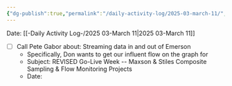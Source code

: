 ```yaml
---
{"dg-publish":true,"permalink":"/daily-activity-log/2025-03-march-11/","noteIcon":"","created":"2025-05-20T09:18:15.530-05:00"}
---
```


Date: [[-Daily Activity Log-/2025 03-March 11\|2025 03-March 11]]

- [ ] Call Pete Gabor about: Streaming data in and out of Emerson
	- Specifically, Don wants to get our influent flow on the graph for 
	- Subject: REVISED Go-Live Week -- Maxson & Stiles Composite Sampling & Flow Monitoring Projects
	- Date: 